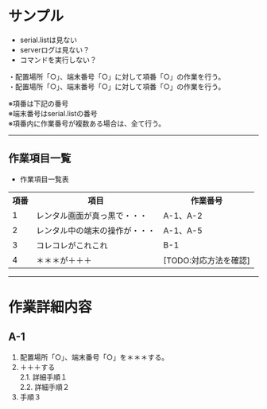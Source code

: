 # サンプル

* serial.listは見ない  
* serverログは見ない？  
* コマンドを実行しない？  

・配置場所「○」、端末番号「○」に対して項番「○」の作業を行う。  
・配置場所「○」、端末番号「○」に対して項番「○」の作業を行う。  

※項番は下記の番号  
※端末番号はserial.listの番号  
※項番内に作業番号が複数ある場合は、全て行う。  

---
## 作業項目一覧

* 作業項目一覧表  
<table>
<tr><th>項番</th><th>項目</th><th>作業番号</th></tr>
<tr><td>1</td><td>レンタル画面が真っ黒で・・・</td><td>A-1、A-2</td></tr>
<tr><td>2</td><td>レンタル中の端末の操作が・・・</td><td>A-1、A-5</td></tr>
<tr><td>3</td><td>コレコレがこれこれ</td><td>B-1</td></tr>
<tr><td>4</td><td>＊＊＊が＋＋＋</td><td>[TODO:対応方法を確認]</td></tr>
</table>

---
# 作業詳細内容

## A-1

1. 配置場所「○」、端末番号「○」を＊＊＊する。  
2. ＋＋＋する  
2.1. 詳細手順１  
2.2. 詳細手順２  
3. 手順３  

